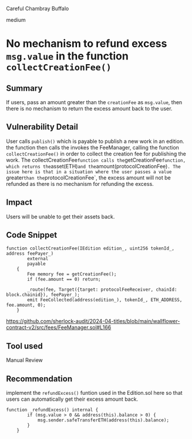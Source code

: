 Careful Chambray Buffalo

medium

# No mechanism to refund excess `msg.value` in the function `collectCreationFee()`

## Summary
If users, pass an amount greater than the `creationFee` as `msg.value`, then there is no mechanism to return the excess amount back to the user.
## Vulnerability Detail
User calls `publish()` which is payable to publish a new work in an edition. the function then calls the invokes the FeeManager, calling the function `collectCreationFee()` in order to collect the creation fee for publishing the work. The collectCreationFee` function calls the `getCreationFee` function, which returns the `asset(ETH)` and the `amount(protocolCreationFee)`. The issue here is that in a situation where the user passes a value `greater` than the `protocolCreationFee`, the excess amount will not be refunded as there is no mechanism for refunding the excess. 


## Impact
Users will be unable to get their assets back.
## Code Snippet
```solidity
function collectCreationFee(IEdition edition_, uint256 tokenId_, address feePayer_)
        external
        payable
    {
        Fee memory fee = getCreationFee();
        if (fee.amount == 0) return;

        _route(fee, Target({target: protocolFeeReceiver, chainId: block.chainid}), feePayer_);
        emit FeeCollected(address(edition_), tokenId_, ETH_ADDRESS, fee.amount, 0);
    }
```
https://github.com/sherlock-audit/2024-04-titles/blob/main/wallflower-contract-v2/src/fees/FeeManager.sol#L166
## Tool used
Manual Review

## Recommendation
implement the `refundExcess()` funtion used in the Edition.sol here so that users can automatically get their excess amount back.
```solidity
function _refundExcess() internal {
        if (msg.value > 0 && address(this).balance > 0) {
            msg.sender.safeTransferETH(address(this).balance);
        }
    }
```